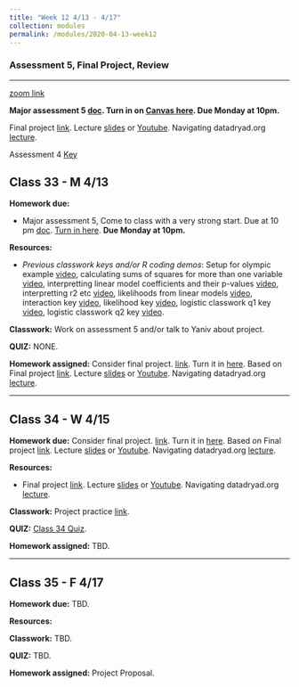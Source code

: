 ```yaml
---
title: "Week 12 4/13 - 4/17"
collection: modules
permalink: /modules/2020-04-13-week12
---
```


### Assessment 5, Final Project, Review

---

[zoom link](https://umn.zoom.us/j/493135911)

**Major assessment 5 [doc](https://docs.google.com/document/d/1-SmfNPVikUTWwsOTCa3vbHax1XRxG7yzcCKeKmvlZ9Q/edit). Turn in on [Canvas here](https://canvas.umn.edu/courses/151855/assignments/1070632). Due Monday at 10pm.**

Final project [link](https://docs.google.com/document/d/1_0GlIpWuovQzB__iWQI1adMOR8JsYIAVTte8w0SZ4xs/edit?usp=sharing). Lecture [slides](https://drive.google.com/file/d/1NVRPpb0IUAcTuvk4H6__FctUBc4mAomo/view?usp=sharing) or [Youtube](https://youtu.be/9cPHKIDA-7o).  Navigating datadryad.org [lecture](https://youtu.be/weM2Man4mxI).

Assessment 4 [Key](https://drive.google.com/open?id=1LM68AVWXjbz9H6D2fLTEnM0h15sBNUdT)

## Class 33 - M 4/13

**Homework due:**

- Major assessment 5, Come to class with a very strong start. Due at 10 pm [doc](https://docs.google.com/document/d/1-SmfNPVikUTWwsOTCa3vbHax1XRxG7yzcCKeKmvlZ9Q/edit). [Turn in here](https://canvas.umn.edu/courses/151855/assignments/1070632). **Due Monday at 10pm.**

**Resources:**

- *Previous classwork keys and/or R coding demos*: Setup for olympic example [video](https://youtu.be/8zMLr6_s6Gw),  calculating sums of squares for more than one variable [video](https://youtu.be/nT5AEr2QhlA),     interpretting linear model coefficients and their p-values [video](https://youtu.be/hh-vX2T_n9U),  interpretting r2 etc [video](https://youtu.be/6TMp8LuMhFc), likelihoods from linear models [video](https://youtu.be/PRtsgCK4dMg), interaction key [video](https://youtu.be/MPyLBmR0sUc), likelihood key [video](https://youtu.be/BWb8BLz8jMM),   logistic classwork q1 key [video](https://youtu.be/-nvIV7Hcd2w), logistic classwork q2 key [video](https://youtu.be/tdbLRuNq1Vg).

**Classwork:** Work on assessment 5 and/or talk to Yaniv about project.

**QUIZ:** NONE.

**Homework assigned:** Consider final project. [link](https://drive.google.com/open?id=1jnW7uaCrGbEAR7HZ-yHmXCm4dqMA4rbK). Turn it in [here](https://canvas.umn.edu/courses/151855/assignments/1077487). Based on Final project [link](https://docs.google.com/document/d/1_0GlIpWuovQzB__iWQI1adMOR8JsYIAVTte8w0SZ4xs/edit?usp=sharing). Lecture [slides](https://drive.google.com/file/d/1NVRPpb0IUAcTuvk4H6__FctUBc4mAomo/view?usp=sharing) or [Youtube](https://youtu.be/9cPHKIDA-7o).  Navigating datadryad.org [lecture](https://youtu.be/weM2Man4mxI).

---

## Class 34 - W 4/15

**Homework due:** Consider final project.  [link](https://drive.google.com/open?id=1jnW7uaCrGbEAR7HZ-yHmXCm4dqMA4rbK). Turn it in [here](https://canvas.umn.edu/courses/151855/assignments/1077487). Based on Final project [link](https://docs.google.com/document/d/1_0GlIpWuovQzB__iWQI1adMOR8JsYIAVTte8w0SZ4xs/edit?usp=sharing). Lecture [slides](https://drive.google.com/file/d/1NVRPpb0IUAcTuvk4H6__FctUBc4mAomo/view?usp=sharing) or [Youtube](https://youtu.be/9cPHKIDA-7o).  Navigating datadryad.org [lecture](https://youtu.be/weM2Man4mxI).

**Resources:**

- Final project [link](https://docs.google.com/document/d/1_0GlIpWuovQzB__iWQI1adMOR8JsYIAVTte8w0SZ4xs/edit?usp=sharing). Lecture [slides](https://drive.google.com/file/d/1NVRPpb0IUAcTuvk4H6__FctUBc4mAomo/view?usp=sharing) or [Youtube](https://youtu.be/9cPHKIDA-7o).  Navigating datadryad.org [lecture](https://youtu.be/weM2Man4mxI).

**Classwork:** Project practice [link](https://drive.google.com/open?id=1728V0DHhFW1pd_G_BT0tSpwCXX_oR298).

**QUIZ:** [Class 34 Quiz](https://canvas.umn.edu/courses/151855/quizzes/256792).

**Homework assigned:** TBD.

---

## Class 35 - F 4/17

**Homework due:** TBD.

**Resources:**

**Classwork:** TBD.

**QUIZ:** TBD.

**Homework assigned:** Project Proposal.
